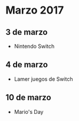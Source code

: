 Marzo 2017
===========

## 3 de marzo
 - Nintendo Switch
 
## 4 de marzo
 - Lamer juegos de Switch
 
## 10 de marzo
 - Mario's Day
